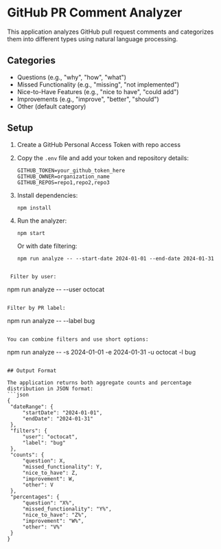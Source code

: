 # GitHub PR Comment Analyzer

This application analyzes GitHub pull request comments and categorizes them into different types using natural language processing.

## Categories

- Questions (e.g., "why", "how", "what")
- Missed Functionality (e.g., "missing", "not implemented")
- Nice-to-Have Features (e.g., "nice to have", "could add")
- Improvements (e.g., "improve", "better", "should")
- Other (default category)

## Setup

1. Create a GitHub Personal Access Token with repo access
2. Copy the `.env` file and add your token and repository details:
   ```
   GITHUB_TOKEN=your_github_token_here
   GITHUB_OWNER=organization_name
   GITHUB_REPOS=repo1,repo2,repo3
   ```
3. Install dependencies:
   ```
   npm install
   ```
4. Run the analyzer:
   ```
   npm start
   ```
   
   Or with date filtering:
   ```
   npm run analyze -- --start-date 2024-01-01 --end-date 2024-01-31
  ```

   Filter by user:
  ```
  npm run analyze -- --user octocat
  ```

  Filter by PR label:
  ```
  npm run analyze -- --label bug
   ```
   
   You can combine filters and use short options:
   ```
   npm run analyze -- -s 2024-01-01 -e 2024-01-31 -u octocat -l bug
   ```

## Output Format

The application returns both aggregate counts and percentage distribution in JSON format:
```json
{
    "dateRange": {
        "startDate": "2024-01-01",
        "endDate": "2024-01-31"
    },
    "filters": {
        "user": "octocat",
        "label": "bug"
    },
    "counts": {
        "question": X,
        "missed_functionality": Y,
        "nice_to_have": Z,
        "improvement": W,
        "other": V
    },
    "percentages": {
        "question": "X%",
        "missed_functionality": "Y%",
        "nice_to_have": "Z%",
        "improvement": "W%",
        "other": "V%"
    }
}
```